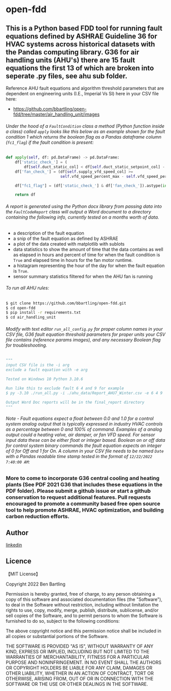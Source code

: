 # open-fdd

## This is a Python based FDD tool for running fault equations defined by ASHRAE Guideline 36 for HVAC systems across historical datasets with the Pandas computing library. G36 for air handling units (AHU's) there are 15 fault equations the first 13 of which are broken into seperate .py files, see ahu sub folder. 
Reference AHU fault equations and algorithm threshold parameters that are dependent on engineering units (I.E., Imperial Vs SI) here in your CSV file here:
* https://github.com/bbartling/open-fdd/tree/master/air_handling_unit/images

###### Under the hood of a `FaultCondition` class a method (Python function inside a class) called `apply` looks like this below as an example shown for the fault condition 1 which returns the boolean flag as a Pandas dataframe column (`fc1_flag`) if the fault condition is present:
```python
def apply(self, df: pd.DataFrame) -> pd.DataFrame:
    df['static_check_'] = (
        df[self.duct_static_col] < df[self.duct_static_setpoint_col] - self.duct_static_inches_err_thres)
    df['fan_check_'] = (df[self.supply_vfd_speed_col] >=
                        self.vfd_speed_percent_max - self.vfd_speed_percent_err_thres)

    df["fc1_flag"] = (df['static_check_'] & df['fan_check_']).astype(int)

    return df
```
	
###### A report is generated using the Python docx library from passing data into the `FaultCodeReport` class will output a Word document to a directory containing the following info, currently tested on a months worth of data.
* a description of the fault equation
* a snip of the fault equation as defined by ASHRAE
* a plot of the data created with matplotlib with sublots
* data statistics to show the amount of time that the data contains as well as elapsed in hours and percent of time for when the fault condition is `True` and elapsed time in hours for the fan motor runtime.
* a histagram representing the hour of the day for when the fault equation is `True`.
* sensor summary statistics filtered for when the AHU fan is running


###### To run all AHU rules:
```bash
$ git clone https://github.com/bbartling/open-fdd.git
$ cd open-fdd
$ pip install -r requirements.txt
$ cd air_handling_unit
```

###### Modify with text editor `run_all_config.py` for proper column names in your CSV file, G36 fault equation threshold parameters for proper units your CSV file contains (reference params images), and any necessary Boolean flag for troubleshooting.
```python
"""
input CSV file is the -i arg
exclude a fault equation with -e arg

Tested on Windows 10 Python 3.10.6

Run like this to exclude fault 6 4 and 9 for example
$ py -3.10 ./run_all.py -i ./ahu_data/Report_AHU7_Winter.csv -e 6 4 9

Output Word Doc reports will be in the final_report directory
"""
```

###### Note - Fault equations expect a float between 0.0 and 1.0 for a control system analog output that is typically expressed in industry HVAC controls as a percentage between 0 and 100% of command. Examples of a analog output could a heating valve, air damper, or fan VFD speed. For sensor input data these can be either float or integer based. Boolean on or off data for control system binary commands the fault equation expects an integer of 0 for Off and 1 for On. A column in your CSV file needs to be named `Date` with a Pandas readable time stamp tested in the format of `12/22/2022  7:40:00 AM`:

### More to come to incorporate G36 central cooling and heating plants (See PDF 2021 G36 that includes these equations in the PDF folder). Please submit a github issue or start a github conservation to request additional features. Pull requests encouraged to promote a community based free open source tool to help promote ASHRAE, HVAC optimization, and building carbon reduction efforts.

## Author

[linkedin](https://www.linkedin.com/in/ben-bartling-510a0961/)

## Licence

【MIT License】

Copyright 2022 Ben Bartling

Permission is hereby granted, free of charge, to any person obtaining a copy of this software and associated documentation files (the "Software"), to deal in the Software without restriction, including without limitation the rights to use, copy, modify, merge, publish, distribute, sublicense, and/or sell copies of the Software, and to permit persons to whom the Software is furnished to do so, subject to the following conditions:

The above copyright notice and this permission notice shall be included in all copies or substantial portions of the Software.

THE SOFTWARE IS PROVIDED "AS IS", WITHOUT WARRANTY OF ANY KIND, EXPRESS OR IMPLIED, INCLUDING BUT NOT LIMITED TO THE WARRANTIES OF MERCHANTABILITY, FITNESS FOR A PARTICULAR PURPOSE AND NONINFRINGEMENT. IN NO EVENT SHALL THE AUTHORS OR COPYRIGHT HOLDERS BE LIABLE FOR ANY CLAIM, DAMAGES OR OTHER LIABILITY, WHETHER IN AN ACTION OF CONTRACT, TORT OR OTHERWISE, ARISING FROM, OUT OF OR IN CONNECTION WITH THE SOFTWARE OR THE USE OR OTHER DEALINGS IN THE SOFTWARE.
